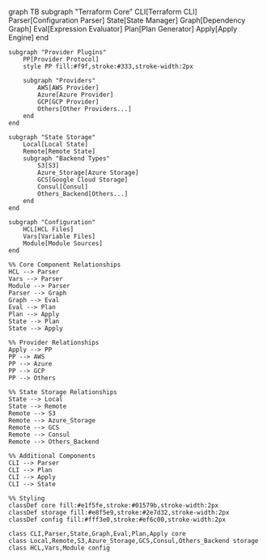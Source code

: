 graph TB
    subgraph "Terraform Core"
        CLI[Terraform CLI]
        Parser[Configuration Parser]
        State[State Manager]
        Graph[Dependency Graph]
        Eval[Expression Evaluator]
        Plan[Plan Generator]
        Apply[Apply Engine]
    end

    subgraph "Provider Plugins"
        PP[Provider Protocol]
        style PP fill:#f9f,stroke:#333,stroke-width:2px
        
        subgraph "Providers"
            AWS[AWS Provider]
            Azure[Azure Provider]
            GCP[GCP Provider]
            Others[Other Providers...]
        end
    end

    subgraph "State Storage"
        Local[Local State]
        Remote[Remote State]
        subgraph "Backend Types"
            S3[S3]
            Azure_Storage[Azure Storage]
            GCS[Google Cloud Storage]
            Consul[Consul]
            Others_Backend[Others...]
        end
    end

    subgraph "Configuration"
        HCL[HCL Files]
        Vars[Variable Files]
        Module[Module Sources]
    end

    %% Core Component Relationships
    HCL --> Parser
    Vars --> Parser
    Module --> Parser
    Parser --> Graph
    Graph --> Eval
    Eval --> Plan
    Plan --> Apply
    State --> Plan
    State --> Apply

    %% Provider Relationships
    Apply --> PP
    PP --> AWS
    PP --> Azure
    PP --> GCP
    PP --> Others

    %% State Storage Relationships
    State --> Local
    State --> Remote
    Remote --> S3
    Remote --> Azure_Storage
    Remote --> GCS
    Remote --> Consul
    Remote --> Others_Backend

    %% Additional Components
    CLI --> Parser
    CLI --> Plan
    CLI --> Apply
    CLI --> State

    %% Styling
    classDef core fill:#e1f5fe,stroke:#01579b,stroke-width:2px
    classDef storage fill:#e8f5e9,stroke:#2e7d32,stroke-width:2px
    classDef config fill:#fff3e0,stroke:#ef6c00,stroke-width:2px

    class CLI,Parser,State,Graph,Eval,Plan,Apply core
    class Local,Remote,S3,Azure_Storage,GCS,Consul,Others_Backend storage
    class HCL,Vars,Module config
